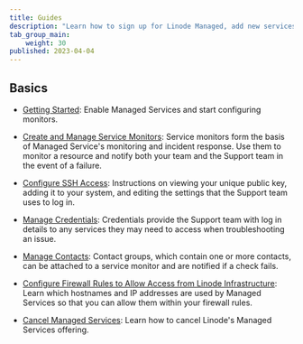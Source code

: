 ```yaml
---
title: Guides
description: "Learn how to sign up for Linode Managed, add new services, disable service monitoring, and more."
tab_group_main:
    weight: 30
published: 2023-04-04
---
```


## Basics

- [Getting Started](/docs/products/services/managed/get-started/): Enable Managed Services and start configuring monitors.

- [Create and Manage Service Monitors](/docs/products/services/managed/guides/service-monitors/): Service monitors form the basis of Managed Service's monitoring and incident response. Use them to monitor a resource and notify both your team and the Support team in the event of a failure.

- [Configure SSH Access](/docs/products/services/managed/guides/ssh-access/): Instructions on viewing your unique public key, adding it to your system, and editing the settings that the Support team uses to log in.

- [Manage Credentials](/docs/products/services/managed/guides/credentials/): Credentials provide the Support team with log in details to any services they may need to access when troubleshooting an issue.

- [Manage Contacts](/docs/products/services/managed/guides/contacts/): Contact groups, which contain one or more contacts, can be attached to a service monitor and are notified if a check fails.

- [Configure Firewall Rules to Allow Access from Linode Infrastructure](/docs/products/services/managed/guides/allow-access-from-linode-infrastructure/): Learn which hostnames and IP addresses are used by Managed Services so that you can allow them within your firewall rules.

- [Cancel Managed Services](/docs/products/services/managed/guides/cancel/): Learn how to cancel Linode's Managed Services offering.